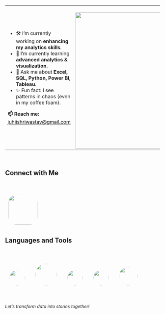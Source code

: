 

<br>

<table>
<tr>
<td width="60%">

- 🛠️ I’m currently working on **enhancing my analytics skills**.
- 🌱 I’m currently learning **advanced analytics & visualization**.
- 💬 Ask me about **Excel, SQL, Python, Power BI, Tableau**.
- ✨ Fun fact: I see patterns in chaos (even in my coffee foam).

**📫 Reach me:** juhiishriwastav@gmail.com

</td>
<td width="40%" align="right">
  <a href="https://www.linkedin.com/in/juhiiishriwastav">
    <img src="https://www.grazitti.com/wp-content/uploads/2020/02/Analytics_amp_Data_Science.gif" width="444" style="margin-top: 20px;">
  </a>
</td>
</tr>
</table>

<br>

## Connect with Me

<br>
<p align="left">
  <a href="https://www.linkedin.com/in/juhiiishriwastav">
    <img src="https://www.edigitalagency.com.au/wp-content/uploads/Linkedin-logo-blue-png-large-size.png" width="97" style="border-radius: 30%; padding: 10px;">
  </a>
</p>


## Languages and Tools

<br>
<p align="left">
  <img src="https://upload.wikimedia.org/wikipedia/commons/7/73/Microsoft_Excel_2013-2019_logo.svg" width="50" style="border-radius: 50%; margin: 15px;">
  <img src="https://upload.wikimedia.org/wikipedia/commons/8/87/Sql_data_base_with_logo.png" width="70" style="border-radius: 50%; margin: 15px;">
  <img src="https://upload.wikimedia.org/wikipedia/commons/c/c3/Python-logo-notext.svg" width="50" style="border-radius: 50%; margin: 15px;">
  <img src="https://upload.wikimedia.org/wikipedia/commons/c/cf/New_Power_BI_Logo.svg" width="50" style="border-radius: 50%; margin: 15px;">
  <img src="https://encrypted-tbn0.gstatic.com/images?q=tbn:ANd9GcTrh01Ktfx6Oqlz6Z32bfJtVsd8cqzlb7y3IDtp736fPWemMmfhjMDyoA2vQtX9q5inFw&usqp=CAU" width="60" style="border-radius: 50%; margin: 15px;">
</p>

<br>

*Let’s transform data into stories together!*
